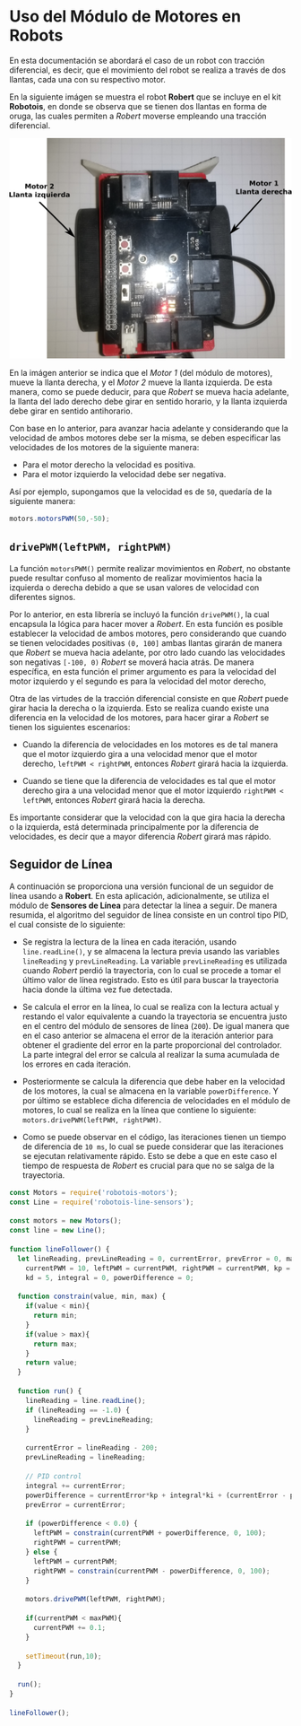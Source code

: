 # Uso del Módulo de Motores en Robots
En esta documentación se abordará el caso de un robot con tracción diferencial, es decir, que el movimiento del robot se realiza a través de dos llantas, cada una con su respectivo motor.

En la siguiente imágen se muestra el robot **Robert** que se incluye en el kit **Robotois**, en donde se observa que se tienen dos llantas en forma de oruga, las cuales permiten a *Robert* moverse empleando una tracción diferencial.

![Robert](Robert3.png)

En la imágen anterior se indica que el *Motor 1* (del módulo de motores), mueve la llanta derecha, y el *Motor 2* mueve la llanta izquierda. De esta manera, como se puede deducir, para que *Robert* se mueva hacia adelante, la llanta del lado derecho debe girar en sentido horario, y la llanta izquierda debe girar en sentido antihorario.

Con base en lo anterior, para avanzar hacia adelante y considerando que la velocidad de ambos motores debe ser la misma, se deben especificar las velocidades de los motores de la siguiente manera:

* Para el motor derecho la velocidad es positiva.
* Para el motor izquierdo la velocidad debe ser negativa.

Así por ejemplo, supongamos que la velocidad es de `50`, quedaría de la siguiente manera:

```javascript
motors.motorsPWM(50,-50);
```

## `drivePWM(leftPWM, rightPWM)`

La función `motorsPWM()` permite realizar movimientos en *Robert*, no obstante puede resultar confuso al momento de realizar movimientos hacia la izquierda o derecha debido a que se usan valores de velocidad con diferentes signos.

Por lo anterior, en esta librería se incluyó la función `drivePWM()`, la cual encapsula la lógica para hacer mover a *Robert*. En esta función es posible establecer la velocidad de ambos motores, pero considerando que cuando se tienen velocidades positivas `(0, 100]` ambas llantas girarán de manera que *Robert* se mueva hacia adelante, por otro lado cuando las velocidades son negativas `[-100, 0)` *Robert* se moverá hacia atrás. De manera específica, en esta función el primer argumento es para la velocidad del motor izquierdo y el segundo es para la velocidad del motor derecho,

Otra de las virtudes de la tracción diferencial consiste en que *Robert* puede girar hacia la derecha o la izquierda. Esto se realiza cuando existe una diferencia en la velocidad de los motores, para hacer girar a *Robert* se tienen los siguientes escenarios:

* Cuando la diferencia de velocidades en los motores es de tal manera que el motor izquierdo gira a una velocidad menor que el motor derecho, `leftPWM < rightPWM`, entonces *Robert* girará hacia la izquierda.

* Cuando se tiene que la diferencia de velocidades es tal que el motor derecho gira a una velocidad menor que el motor izquierdo `rightPWM < leftPWM`, entonces *Robert* girará hacia la derecha.

Es importante considerar que la velocidad con la que gira hacia la derecha o la izquierda, está determinada principalmente por la diferencia de velocidades, es decir que a mayor diferencia *Robert* girará mas rápido.

## Seguidor de Línea

A continuación se proporciona una versión funcional de un seguidor de línea usando a **Robert**. En esta aplicación, adicionalmente, se utiliza el módulo de **Sensores de Línea** para detectar la línea a seguir. De manera resumida, el algoritmo del seguidor de línea consiste en un control tipo PID, el cual consiste de lo siguiente:

* Se registra la lectura de la línea en cada iteración, usando `line.readLine()`, y se almacena la lectura previa usando las variables `lineReading` y `prevLineReading`. La variable `prevLineReading` es utilizada cuando *Robert* perdió la trayectoria, con lo cual se procede a tomar el último valor de línea registrado. Esto es útil para buscar la trayectoria hacia donde la última vez fue detectada.

* Se calcula el error en la línea, lo cual se realiza con la lectura actual y restando el valor equivalente a cuando la trayectoria se encuentra justo en el centro del módulo de sensores de línea (`200`). De igual manera que en el caso anterior se almacena el error de la iteración anterior para obtener el gradiente del error en la parte proporcional del controlador. La parte integral del error se calcula al realizar la suma acumulada de los errores en cada iteración.

* Posteriormente se calcula la diferencia que debe haber en la velocidad de los motores, la cual se almacena en la variable `powerDifference`. Y por último se establece dicha diferencia de velocidades en el módulo de motores, lo cual se realiza en la línea que contiene lo siguiente: `motors.drivePWM(leftPWM, rightPWM)`.

* Como se puede observar en el código, las iteraciones tienen un tiempo de diferencia de `10 ms`, lo cual se puede considerar que las iteraciones se ejecutan relativamente rápido. Esto se debe a que en este caso el tiempo de respuesta de *Robert* es crucial para que no se salga de la trayectoria.

```javascript
const Motors = require('robotois-motors');
const Line = require('robotois-line-sensors');

const motors = new Motors();
const line = new Line();

function lineFollower() {
  let lineReading, prevLineReading = 0, currentError, prevError = 0, maxPWM = 75,
    currentPWM = 10, leftPWM = currentPWM, rightPWM = currentPWM, kp = 2, ki = 0.0001,
    kd = 5, integral = 0, powerDifference = 0;

  function constrain(value, min, max) {
    if(value < min){
      return min;
    }
    if(value > max){
      return max;
    }
    return value;
  }

  function run() {
    lineReading = line.readLine();
    if (lineReading == -1.0) {
      lineReading = prevLineReading;
    }

    currentError = lineReading - 200;
    prevLineReading = lineReading;

    // PID control
    integral += currentError;
    powerDifference = currentError*kp + integral*ki + (currentError - prevError)*kd;
    prevError = currentError;

    if (powerDifference < 0.0) {
      leftPWM = constrain(currentPWM + powerDifference, 0, 100);
      rightPWM = currentPWM;
    } else {
      leftPWM = currentPWM;
      rightPWM = constrain(currentPWM - powerDifference, 0, 100);
    }

    motors.drivePWM(leftPWM, rightPWM);

    if(currentPWM < maxPWM){
      currentPWM += 0.1;
    }

    setTimeout(run,10);
  }

  run();
}

lineFollower();
```
